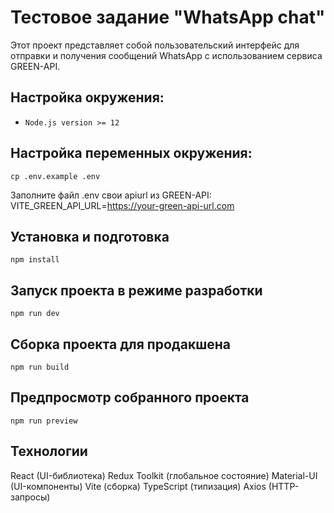 # Тестовое задание "WhatsApp chat"

Этот проект представляет собой пользовательский интерфейс для отправки и получения сообщений WhatsApp с использованием сервиса GREEN-API.

## Настройка окружения:

- `Node.js version >= 12`

## Настройка переменных окружения:

`cp .env.example .env`

Заполните файл .env свои apiurl из GREEN-API:
VITE_GREEN_API_URL=https://your-green-api-url.com

## Установка и подготовка

`npm install`

## Запуск проекта в режиме разработки

`npm run dev`

## Сборка проекта для продакшена

`npm run build`

## Предпросмотр собранного проекта

`npm run preview`

## Технологии

React (UI-библиотека)
Redux Toolkit (глобальное состояние)
Material-UI (UI-компоненты)
Vite (сборка)
TypeScript (типизация)
Axios (HTTP-запросы)
